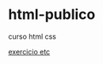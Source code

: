 # html-publico
curso html css

<a href="joaoantonioso.github.io/html-publico/ex21/">exercicio etc</a>
